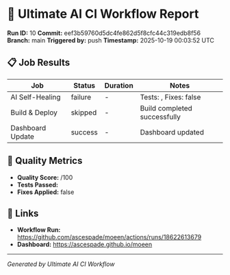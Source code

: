 # 🚀 Ultimate AI CI Workflow Report

**Run ID:** 10
**Commit:** eef3b59760d5dc4fe862d5f8cfc44c319edb8f56
**Branch:** main
**Triggered by:** push
**Timestamp:** 2025-10-19 00:03:52 UTC

## 📋 Job Results

| Job              | Status  | Duration | Notes                        |
| ---------------- | ------- | -------- | ---------------------------- |
| AI Self-Healing  | failure | -        | Tests: , Fixes: false        |
| Build & Deploy   | skipped | -        | Build completed successfully |
| Dashboard Update | success | -        | Dashboard updated            |

## 🎯 Quality Metrics

- **Quality Score:** /100
- **Tests Passed:**
- **Fixes Applied:** false

## 🔗 Links

- **Workflow Run:** https://github.com/ascespade/moeen/actions/runs/18622613679
- **Dashboard:** https://ascespade.github.io/moeen

---

_Generated by Ultimate AI CI Workflow_
